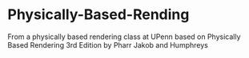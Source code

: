 # Physically-Based-Rending
From a physically based rendering class at UPenn based on Physically Based Rendering 3rd Edition by Pharr Jakob and Humphreys
